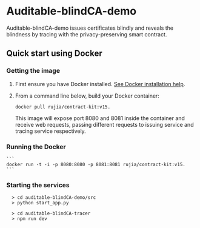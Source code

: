 # Auditable-blindCA-demo

Auditable-blindCA-demo issues certificates blindly and reveals the blindness by tracing with the privacy-preserving smart contract. 

## Quick start using Docker

### Getting the image

1. First ensure you have Docker installed. [See Docker installation help](https://docs.docker.com/install/).

2. From a command line below, build your Docker container:
    
    ```
    docker pull rujia/contract-kit:v15.
    ```

    This image will expose port 8080 and 8081 inside the container and receive web requests, passing different requests to issuing service and tracing service respectively.

### Running the Docker

    ```
    docker run -t -i -p 8080:8080 -p 8081:8081 rujia/contract-kit:v15.
    ```

### Starting  the services
 
 ```
   > cd auditable-blindCA-demo/src
   > python start_app.py 
    
   > cd auditable-blindCA-tracer
   > npm run dev 
   ```